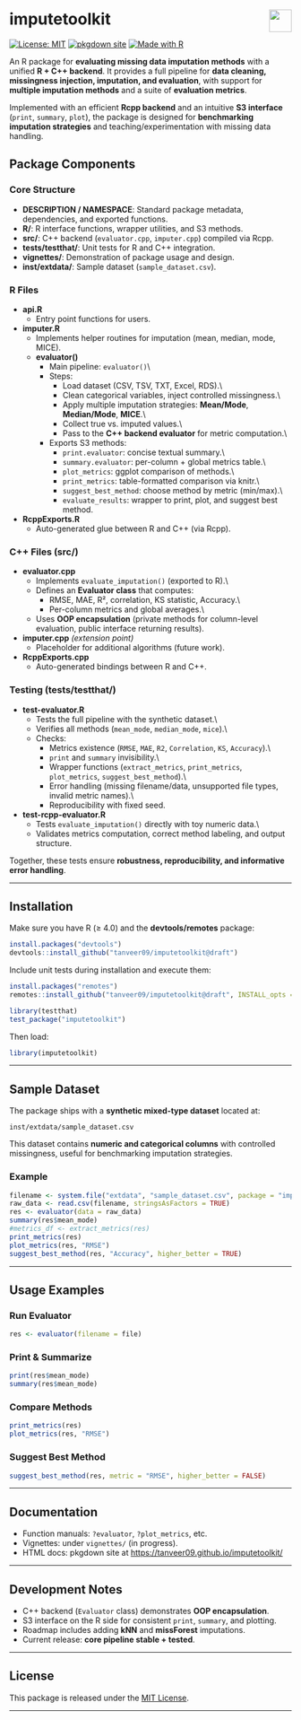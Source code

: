 # imputetoolkit <img src="https://www.r-project.org/logo/Rlogo.png" width="40" align="right"/>

[![License: MIT](https://img.shields.io/badge/License-MIT-blue.svg)](LICENSE) [![pkgdown site](https://img.shields.io/badge/docs-pkgdown-blue)](https://tanveer09.github.io/imputetoolkit/) [![Made with R](https://img.shields.io/badge/Made%20with-Rcpp%20%26%20R-blue.svg)]()

An R package for **evaluating missing data imputation methods** with a unified **R + C++ backend**. It provides a full pipeline for **data cleaning, missingness injection, imputation, and evaluation**, with support for **multiple imputation methods** and a suite of **evaluation metrics**.

Implemented with an efficient **Rcpp backend** and an intuitive **S3 interface** (`print`, `summary`, `plot`), the package is designed for **benchmarking imputation strategies** and teaching/experimentation with missing data handling.

## Package Components

### Core Structure

-   **DESCRIPTION / NAMESPACE**: Standard package metadata, dependencies, and exported functions.
-   **R/**: R interface functions, wrapper utilities, and S3 methods.
-   **src/**: C++ backend (`evaluator.cpp`, `imputer.cpp`) compiled via Rcpp.
-   **tests/testthat/**: Unit tests for R and C++ integration.
-   **vignettes/**: Demonstration of package usage and design.
-   **inst/extdata/**: Sample dataset (`sample_dataset.csv`).

### R Files

-   **api.R**
    -   Entry point functions for users.
-   **imputer.R**
    -   Implements helper routines for imputation (mean, median, mode, MICE).
    -   **evaluator()**
        -   Main pipeline: `evaluator()`\
        -   Steps:
            -   Load dataset (CSV, TSV, TXT, Excel, RDS).\
            -   Clean categorical variables, inject controlled missingness.\
            -   Apply multiple imputation strategies: **Mean/Mode**, **Median/Mode**, **MICE**.\
            -   Collect true vs. imputed values.\
            -   Pass to the **C++ backend evaluator** for metric computation.\
        -   Exports S3 methods:
            -   `print.evaluator`: concise textual summary.\
            -   `summary.evaluator`: per-column + global metrics table.\
            -   `plot_metrics`: ggplot comparison of methods.\
            -   `print_metrics`: table-formatted comparison via knitr.\
            -   `suggest_best_method`: choose method by metric (min/max).\
            -   `evaluate_results`: wrapper to print, plot, and suggest best method.
-   **RcppExports.R**
    -   Auto-generated glue between R and C++ (via Rcpp).

### C++ Files (src/)

-   **evaluator.cpp**
    -   Implements `evaluate_imputation()` (exported to R).\
    -   Defines an **Evaluator class** that computes:
        -   RMSE, MAE, R², correlation, KS statistic, Accuracy.\
        -   Per-column metrics and global averages.\
    -   Uses **OOP encapsulation** (private methods for column-level evaluation, public interface returning results).
-   **imputer.cpp** *(extension point)*
    -   Placeholder for additional algorithms (future work).
-   **RcppExports.cpp**
    -   Auto-generated bindings between R and C++.

### Testing (tests/testthat/)

-   **test-evaluator.R**
    -   Tests the full pipeline with the synthetic dataset.\
    -   Verifies all methods (`mean_mode`, `median_mode`, `mice`).\
    -   Checks:
        -   Metrics existence (`RMSE`, `MAE`, `R2`, `Correlation`, `KS`, `Accuracy`).\
        -   `print` and `summary` invisibility.\
        -   Wrapper functions (`extract_metrics`, `print_metrics`, `plot_metrics`, `suggest_best_method`).\
        -   Error handling (missing filename/data, unsupported file types, invalid metric names).\
        -   Reproducibility with fixed seed.
-   **test-rcpp-evaluator.R**
    -   Tests `evaluate_imputation()` directly with toy numeric data.\
    -   Validates metrics computation, correct method labeling, and output structure.

Together, these tests ensure **robustness, reproducibility, and informative error handling**.

------------------------------------------------------------------------

## Installation

Make sure you have R (≥ 4.0) and the **devtools/remotes** package:

``` r
install.packages("devtools")
devtools::install_github("tanveer09/imputetoolkit@draft")
```

Include unit tests during installation and execute them:

``` r
install.packages("remotes")
remotes::install_github("tanveer09/imputetoolkit@draft", INSTALL_opts = c("--install-tests"), force = TRUE)

library(testthat)
test_package("imputetoolkit")
```

Then load:

``` r
library(imputetoolkit)
```

------------------------------------------------------------------------

## Sample Dataset

The package ships with a **synthetic mixed-type dataset** located at:

```         
inst/extdata/sample_dataset.csv
```

This dataset contains **numeric and categorical columns** with controlled missingness, useful for benchmarking imputation strategies.

### Example

``` r
filename <- system.file("extdata", "sample_dataset.csv", package = "imputetoolkit")
raw_data <- read.csv(filename, stringsAsFactors = TRUE)
res <- evaluator(data = raw_data)
summary(res$mean_mode)
#metrics_df <- extract_metrics(res)
print_metrics(res)
plot_metrics(res, "RMSE")
suggest_best_method(res, "Accuracy", higher_better = TRUE)
```

------------------------------------------------------------------------

## Usage Examples

### Run Evaluator

``` r
res <- evaluator(filename = file)
```

### Print & Summarize

``` r
print(res$mean_mode)
summary(res$mean_mode)
```

### Compare Methods

``` r
print_metrics(res)
plot_metrics(res, "RMSE")
```

### Suggest Best Method

``` r
suggest_best_method(res, metric = "RMSE", higher_better = FALSE)
```

------------------------------------------------------------------------

## Documentation

-   Function manuals: `?evaluator`, `?plot_metrics`, etc.
-   Vignettes: under `vignettes/` (in progress).
-   HTML docs: pkgdown site at <https://tanveer09.github.io/imputetoolkit/>

------------------------------------------------------------------------

## Development Notes

-   C++ backend (`Evaluator` class) demonstrates **OOP encapsulation**.
-   S3 interface on the R side for consistent `print`, `summary`, and plotting.
-   Roadmap includes adding **kNN** and **missForest** imputations.
-   Current release: **core pipeline stable + tested**.

------------------------------------------------------------------------

## License

This package is released under the [MIT License](LICENSE).

------------------------------------------------------------------------
